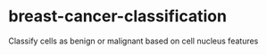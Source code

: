# breast-cancer-classification
Classify cells as benign or malignant based on cell nucleus features
